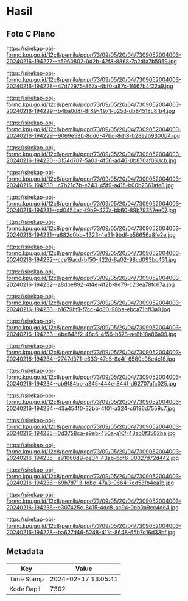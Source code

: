 # Hasil

## Foto C Plano

https://sirekap-obj-formc.kpu.go.id/12c8/pemilu/pdpr/73/09/05/20/04/7309052004003-20240216-194227--a5960802-0d2b-42f8-8868-7a2dfa7b5959.jpg

https://sirekap-obj-formc.kpu.go.id/12c8/pemilu/pdpr/73/09/05/20/04/7309052004003-20240216-194228--47d72975-867a-4bf0-a87c-1f467b4f22a9.jpg

https://sirekap-obj-formc.kpu.go.id/12c8/pemilu/pdpr/73/09/05/20/04/7309052004003-20240216-194229--b4ba0d8f-8f89-4971-b25d-db84518c8fb4.jpg

https://sirekap-obj-formc.kpu.go.id/12c8/pemilu/pdpr/73/09/05/20/04/7309052004003-20240216-194229--9069e53b-8dd6-47bd-8d18-b28eab9300b4.jpg

https://sirekap-obj-formc.kpu.go.id/12c8/pemilu/pdpr/73/09/05/20/04/7309052004003-20240216-194230--3154d707-5a03-4f56-ad46-0b870af063cb.jpg

https://sirekap-obj-formc.kpu.go.id/12c8/pemilu/pdpr/73/09/05/20/04/7309052004003-20240216-194230--c7b21c7b-e243-45f9-a415-b00b2361afe8.jpg

https://sirekap-obj-formc.kpu.go.id/12c8/pemilu/pdpr/73/09/05/20/04/7309052004003-20240216-194231--cd0454ec-f9b9-427a-bb60-89b79357ee07.jpg

https://sirekap-obj-formc.kpu.go.id/12c8/pemilu/pdpr/73/09/05/20/04/7309052004003-20240216-194231--a682d0bb-4323-4e31-9bdf-b56656a8fe2e.jpg

https://sirekap-obj-formc.kpu.go.id/12c8/pemilu/pdpr/73/09/05/20/04/7309052004003-20240216-194232--cce19acd-bf50-422d-8a02-98cd093bc431.jpg

https://sirekap-obj-formc.kpu.go.id/12c8/pemilu/pdpr/73/09/05/20/04/7309052004003-20240216-194232--a8dbe892-4f4e-4f2b-8e79-c23ea78fc67a.jpg

https://sirekap-obj-formc.kpu.go.id/12c8/pemilu/pdpr/73/09/05/20/04/7309052004003-20240216-194233--b1679bf1-f7cc-4d80-98ba-ebca71bff3a9.jpg

https://sirekap-obj-formc.kpu.go.id/12c8/pemilu/pdpr/73/09/05/20/04/7309052004003-20240216-194233--4be848f2-48c6-4f56-b578-ae8b18a86a99.jpg

https://sirekap-obj-formc.kpu.go.id/12c8/pemilu/pdpr/73/09/05/20/04/7309052004003-20240216-194234--2747d371-e633-47c5-8a4f-6580c96e4c18.jpg

https://sirekap-obj-formc.kpu.go.id/12c8/pemilu/pdpr/73/09/05/20/04/7309052004003-20240216-194234--ab9f84bb-a345-444e-844f-d62707afc025.jpg

https://sirekap-obj-formc.kpu.go.id/12c8/pemilu/pdpr/73/09/05/20/04/7309052004003-20240216-194234--43a454f0-32bb-4101-a324-c6196d7559c7.jpg

https://sirekap-obj-formc.kpu.go.id/12c8/pemilu/pdpr/73/09/05/20/04/7309052004003-20240216-194235--0d3758ca-e9eb-450a-a10f-43ab0f3502ba.jpg

https://sirekap-obj-formc.kpu.go.id/12c8/pemilu/pdpr/73/09/05/20/04/7309052004003-20240216-194235--e91060d9-de04-43ab-bdf6-00327d72d442.jpg

https://sirekap-obj-formc.kpu.go.id/12c8/pemilu/pdpr/73/09/05/20/04/7309052004003-20240216-194236--69b7d713-fdbc-47a3-9664-7ed53fb4ea1b.jpg

https://sirekap-obj-formc.kpu.go.id/12c8/pemilu/pdpr/73/09/05/20/04/7309052004003-20240216-194236--e307425c-8415-4dc8-ac94-0eb0a9cc4dd4.jpg

https://sirekap-obj-formc.kpu.go.id/12c8/pemilu/pdpr/73/09/05/20/04/7309052004003-20240216-194228--ba627d46-5248-411c-8648-65b7d16d33bf.jpg


## Metadata

| Key        | Value               |
| ---------- | ------------------- |
| Time Stamp | 2024-02-17 13:05:41 |
| Kode Dapil | 7302                |



